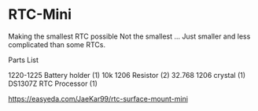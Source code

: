 # RTC-Mini
Making the smallest RTC possible
Not the smallest ... Just smaller and less complicated than some RTCs. 

Parts List

1220-1225 Battery holder (1)
10k 1206 Resistor (2)
32.768 1206 crystal (1)
DS1307Z RTC Processor (1)

https://easyeda.com/JaeKar99/rtc-surface-mount-mini

